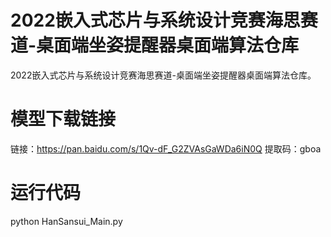 # 2022嵌入式芯片与系统设计竞赛海思赛道-桌面端坐姿提醒器桌面端算法仓库
2022嵌入式芯片与系统设计竞赛海思赛道-桌面端坐姿提醒器桌面端算法仓库。
# 模型下载链接
链接：https://pan.baidu.com/s/1Qv-dF_G2ZVAsGaWDa6iN0Q 
提取码：gboa

# 运行代码

python HanSansui_Main.py
